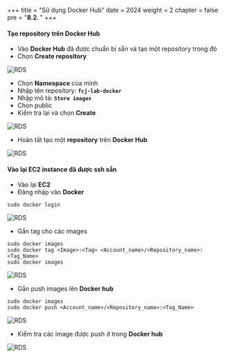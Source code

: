 +++
title = "Sử dụng Docker Hub"
date = 2024
weight = 2
chapter = false
pre = "<b>8.2. </b>"
+++

#### Tạo repository trên Docker Hub

- Vào **Docker Hub** đã được chuẩn bị sẵn và tạo một repository trong đó
- Chọn **Create repository**

![RDS](/images/8-push-image/8.2.1.png)

- Chọn **Namespace** của mình
- Nhập tên repository: **`fcj-lab-docker`**
- Nhập mô tả: **`Store images`**
- Chọn public
- Kiểm tra lại và chọn **Create**

![RDS](/images/8-push-image/8.2.2.png)

- Hoàn tất tạo một **repository** trên **Docker Hub**

![RDS](/images/8-push-image/8.2.3.png)

#### Vào lại EC2 instance đã được ssh sẵn

- Vào lại **EC2**
- Đăng nhập vào **Docker**
```
sudo docker login
```

![RDS](/images/8-push-image/8.2.4.png)

- Gắn tag cho các images
```
sudo docker images
sudo docker tag <Image>:<Tag> <Account_name>/<Repository_name>:<Tag_Name>
sudo docker images
```

![RDS](/images/8-push-image/8.2.5.png)

- Gắn push images lên **Docker hub**
```
sudo docker images
sudo docker push <Account_name>/<Repository_name>:<Tag_Name>
```

![RDS](/images/8-push-image/8.2.6.png)

- Kiểm tra các image được push ở trong **Docker hub**

![RDS](/images/8-push-image/8.2.7.png)
